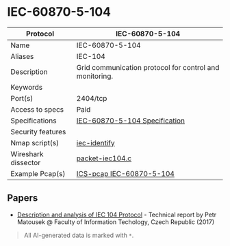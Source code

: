 # IEC-60870-5-104

| Protocol | IEC-60870-5-104 |
|---|---|
| Name | IEC-60870-5-104 |
| Aliases | IEC-104 |
| Description | Grid communication protocol for control and monitoring. |
| Keywords |  |
| Port(s) | 2404/tcp |
| Access to specs | Paid |
| Specifications | [IEC-60870-5-104 Specification](https://webstore.iec.ch/publication/25035) |
| Security features |  |
| Nmap script(s) | [iec-identify](https://nmap.org/nsedoc/scripts/iec-identify.html) |
| Wireshark dissector | [packet-iec104.c](https://github.com/wireshark/wireshark/blob/master/epan/dissectors/packet-iec104.c) |
| Example Pcap(s) | [ICS-pcap IEC-60870-5-104](https://github.com/automayt/ICS-pcap/tree/master/IEC%2060870) |

## Papers
- [Description and analysis of IEC 104 Protocol](https://www.fit.vut.cz/research/publication/11570/.en) - Technical report by Petr Matousek @ Faculty of Information Techology, Czech Republic (2017)

> All AI-generated data is marked with `*`.
